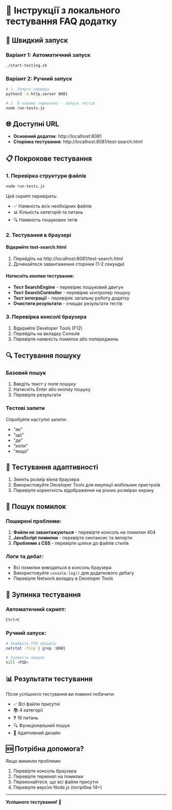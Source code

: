 # 🧪 Інструкції з локального тестування FAQ додатку

## 🚀 Швидкий запуск

### Варіант 1: Автоматичний запуск
```bash
./start-testing.sh
```

### Варіант 2: Ручний запуск
```bash
# 1. Запуск сервера
python3 -m http.server 8081

# 2. В новому терміналі - запуск тестів
node run-tests.js
```

## 🌐 Доступні URL

- **Основний додаток**: http://localhost:8081
- **Сторінка тестування**: http://localhost:8081/test-search.html

## 📋 Покрокове тестування

### 1. Перевірка структури файлів
```bash
node run-tests.js
```
Цей скрипт перевірить:
- ✅ Наявність всіх необхідних файлів
- 📊 Кількість категорій та питань
- 🔍 Наявність пошукових тегів

### 2. Тестування в браузері

#### Відкрийте test-search.html
1. Перейдіть на http://localhost:8081/test-search.html
2. Дочекайтеся завантаження сторінки (1-2 секунди)

#### Натисніть кнопки тестування:
- **Тест SearchEngine** - перевіряє пошуковий двигун
- **Тест SearchController** - перевіряє контролер пошуку
- **Тест інтеграції** - перевіряє загальну роботу додатку
- **Очистити результати** - очищає результати тестів

### 3. Перевірка консолі браузера
1. Відкрийте Developer Tools (F12)
2. Перейдіть на вкладку Console
3. Перевірте наявність помилок або попереджень

## 🔍 Тестування пошуку

### Базовий пошук
1. Введіть текст у поле пошуку
2. Натисніть Enter або кнопку пошуку
3. Перевірте результати

### Тестові запити
Спробуйте наступні запити:
- "як"
- "що"
- "де"
- "коли"
- "якщо"

## 📱 Тестування адаптивності

1. Змініть розмір вікна браузера
2. Використовуйте Developer Tools для емуляції мобільних пристроїв
3. Перевірте коректність відображення на різних розмірах екрану

## 🐛 Пошук помилок

### Поширені проблеми:
1. **Файли не завантажуються** - перевірте консоль на помилки 404
2. **JavaScript помилки** - перевірте синтаксис та імпорти
3. **Проблеми з CSS** - перевірте шляхи до файлів стилів

### Логи та дебаг:
- Всі помилки виводяться в консоль браузера
- Використовуйте `console.log()` для додаткового дебагу
- Перевірте Network вкладку в Developer Tools

## 🛑 Зупинка тестування

### Автоматичний скрипт:
```bash
Ctrl+C
```

### Ручний запуск:
```bash
# Знайдіть PID процесу
netstat -tlnp | grep :8081

# Зупиніть процес
kill <PID>
```

## 📊 Результати тестування

Після успішного тестування ви повинні побачити:
- ✅ Всі файли присутні
- 📚 4 категорії
- ❓ 16 питань
- 🔍 Функціональний пошук
- 📱 Адаптивний дизайн

## 🆘 Потрібна допомога?

Якщо виникли проблеми:
1. Перевірте консоль браузера
2. Перевірте термінал на помилки
3. Переконайтеся, що всі файли присутні
4. Перевірте версію Node.js (потрібна 14+)

---

**Успішного тестування! 🎉**
